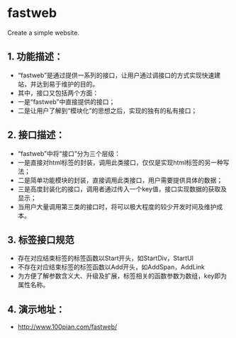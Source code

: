 # fastweb
Create a simple website.



## 1. 功能描述：
* “fastweb”是通过提供一系列的接口，让用户通过调接口的方式实现快速建站，并达到易于维护的目的。
* 其中，接口又包括两个方面：
* 一是“fastweb”中直接提供的接口；
* 二是让用户了解到“模块化”的思想之后，实现的独有的私有接口；



## 2. 接口描述：
* “fastweb”中将“接口”分为三个层级：
* 一是直接对html标签的封装，调用此类接口，仅仅是实现html标签的另一种写法；
* 二是简单功能模块的封装，直接调用此类接口，用户需要提供具体的数据；
* 三是高度封装化的接口，调用者通过传入一个key值，接口实现数据的获取及显示；
* 当用户大量调用第三类的接口时，将可以极大程度的较少开发时间及维护成本。

## 3. 标签接口规范
* 存在对应结束标签的标签函数以Start开头，如StartDiv，StartUl
* 不存在对应结束标签的标签函数以Add开头，如AddSpan，AddLink
* 为方便了解参数含义大、升级及扩展，标签相关的函数参数为数组，key即为属性名称。

## 4. 演示地址：
* http://www.100pian.com/fastweb/